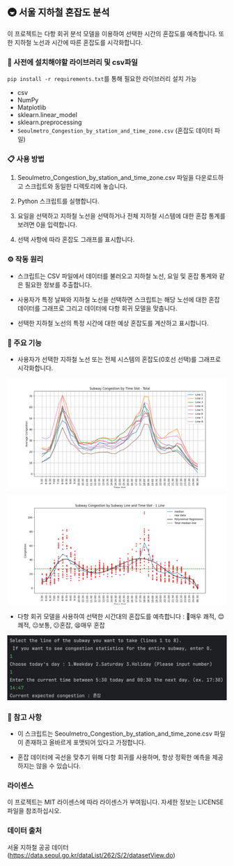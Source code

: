 ## 🚇 서울 지하철 혼잡도 분석

이 프로젝트는 다항 회귀 분석 모델을 이용하여 선택한 시간의 혼잡도를 예측합니다. 또한 지하철 노선과 시간에 따른 혼잡도를 시각화합니다.

### 📌 사전에 설치해야할 라이브러리 및 csv파일

`pip install -r requirements.txt`를 통해 필요한 라이브러리 설치 가능 
- csv
- NumPy
- Matplotlib
- sklearn.linear_model
- sklearn.preprocessing
- `Seoulmetro_Congestion_by_station_and_time_zone.csv` (혼잡도 데이터 파일)

### 📋 사용 방법
1. Seoulmetro_Congestion_by_station_and_time_zone.csv 파일을 다운로드하고 스크립트와 동일한 디렉토리에 놓습니다.

2. Python 스크립트를 실행합니다.

3. 요일을 선택하고 지하철 노선을 선택하거나 전체 지하철 시스템에 대한 혼잡 통계를 보려면 0을 입력합니다.

4. 선택 사항에 따라 혼잡도 그래프를 표시합니다.

### ⚙️ 작동 원리
- 스크립트는 CSV 파일에서 데이터를 불러오고 지하철 노선, 요일 및 혼잡 통계와 같은 필요한 정보를 추출합니다.

- 사용자가 특정 날짜와 지하철 노선을 선택하면 스크립트는 해당 노선에 대한 혼잡 데이터를 그래프로 그리고 데이터에 다항 회귀 모델을 맞춥니다.

- 선택한 지하철 노선의 특정 시간에 대한 예상 혼잡도를 계산하고 표시합니다.

### 📜 주요 기능

- 사용자가 선택한 지하철 노선 또는 전체 시스템의 혼잡도(0호선 선택)를 그래프로 시각화합니다.

![img.png](img.png)

![img_2.png](img_2.png)

- 다항 회귀 모델을 사용하여 선택한 시간대의 혼잡도를 예측합니다 : 🌟매우 쾌적, 😊쾌적, 😐보통, 😕혼잡, 😫매우 혼잡

![img_1.png](img_1.png)

### 📎 참고 사항

- 이 스크립트는 Seoulmetro_Congestion_by_station_and_time_zone.csv 파일이 존재하고 올바르게 포맷되어 있다고 가정합니다.

- 혼잡 데이터에 곡선을 맞추기 위해 다항 회귀를 사용하며, 항상 정확한 예측을 제공하지는 않을 수 있습니다.

### **라이센스**
이 프로젝트는 MIT 라이센스에 따라 라이센스가 부여됩니다. 자세한 정보는 LICENSE 파일을 참조하십시오.

### **데이터 출처**  
서울 지하철 공공 데이터 (https://data.seoul.go.kr/dataList/262/S/2/datasetView.do)
